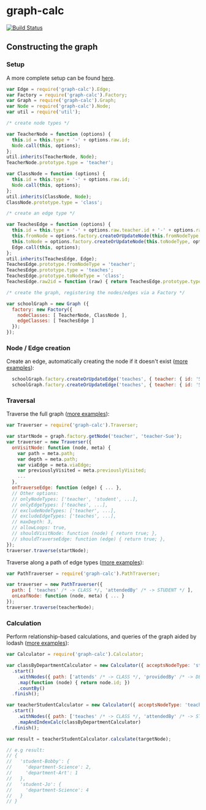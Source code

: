 # graph-calc

[![Build Status](https://travis-ci.org/electronifie/graph-calc.svg?branch=master)](https://travis-ci.org/electronifie/graph-calc)

## Constructing the graph

### Setup

A more complete setup can be found [here](https://github.com/electronifie/graph-calc/blob/13a808c4270b641ee8fb50e5c6e9961b62f5ffbd/test/_SchoolGraph.js#L124-L124).

```javascript
var Edge = require('graph-calc').Edge;
var Factory = require('graph-calc').Factory;
var Graph = require('graph-calc').Graph;
var Node = require('graph-calc').Node;
var util = require('util');

/* create node types */

var TeacherNode = function (options) {
  this.id = this.type + '-' + options.raw.id;
  Node.call(this, options);
};
util.inherits(TeacherNode, Node);
TeacherNode.prototype.type = 'teacher';

var ClassNode = function (options) {
  this.id = this.type + '-' + options.raw.id;
  Node.call(this, options);
};
util.inherits(ClassNode, Node);
ClassNode.prototype.type = 'class';

/* create an edge type */

var TeachesEdge = function (options) {
  this.id = this.type + '-' + options.raw.teacher.id + '-' + options.raw.class.id;
  this.fromNode = options.factory.createOrUpdateNode(this.fromNodeType, options.raw.teacher);
  this.toNode = options.factory.createOrUpdateNode(this.toNodeType, options.raw.class);
  Edge.call(this, options);
};
util.inherits(TeachesEdge, Edge);
TeachesEdge.prototype.fromNodeType = 'teacher';
TeachesEdge.prototype.type = 'teaches';
TeachesEdge.prototype.toNodeType = 'class';
TeachesEdge.raw2id = function (raw) { return TeachesEdge.prototype.type + '-' + raw.teacher.id + '-' + raw.class.id };

/* create the graph, registering the nodes/edges via a Factory */

var schoolGraph = new Graph ({
  factory: new Factory({
    nodeClasses: [ TeacherNode, ClassNode ],
    edgeClasses: [ TeachesEdge ]
  });
});

```

### Node / Edge creation

Create an edge, automatically creating the node if it doesn't exist ([more examples](https://github.com/electronifie/graph-calc/blob/master/test/1_graph.js)):

```javascript
  schoolGraph.factory.createOrUpdateEdge('teaches', { teacher: { id: 'Sue' }, class: { id: 'Chemistry' } });
  schoolGraph.factory.createOrUpdateEdge('teaches', { teacher: { id: 'Sue' }, class: { id: 'Physics' } });
```

### Traversal

Traverse the full graph ([more examples](https://github.com/electronifie/graph-calc/blob/master/test/2_traverser.js)):

```javascript
var Traverser = require('graph-calc').Traverser;

var startNode = graph.factory.getNode('teacher', 'teacher-Sue');
var traverser = new Traverser({
  onVisitNode: function (node, meta) {
    var path = meta.path;
    var depth = meta.path;
    var viaEdge = meta.viaEdge;
    var previouslyVisited = meta.previouslyVisited;
    ...
  },
  onTraverseEdge: function (edge) { ... },
  // Other options:
  // onlyNodeTypes: ['teacher', 'student', ...],
  // onlyEdgeTypes: ['teaches', ...],
  // excludeNodeTypes: ['teacher', ...],
  // excludeEdgeTypes: ['teaches', ...],
  // maxDepth: 3,
  // allowLoops: true,
  // shouldVisitNode: function (node) { return true; },
  // shouldTraverseEdge: function (edge) { return true; },
});
traverser.traverse(startNode);
```

Traverse along a path of edge types ([more examples](https://github.com/electronifie/graph-calc/blob/master/test/3_pathTraverser.js)):

```javascript
var PathTraverser = require('graph-calc').PathTraverser;

var traverser = new PathTraverser({
  path: [ 'teaches' /* -> CLASS */, 'attendedBy' /* -> STUDENT */ ],
  onLeafNode: function (node, meta) { ... }
});
traverser.traverse(teacherNode);
```

### Calculation

Perform relationship-based calculations, and queries of the graph aided by lodash ([more examples](https://github.com/electronifie/graph-calc/blob/master/test/4_calculator.js)):

```javascript
var Calculator = require('graph-calc').Calculator;

var classByDepartmentCalculator = new Calculator({ acceptsNodeType: 'student' })
  .start()
    .withNodes({ path: ['attends' /* -> CLASS */, 'providedBy' /* -> DEPARTMENT */], revisitNodes: true })
    .map(function (node) { return node.id; })
    .countBy()
  .finish();

var teacherStudentCalculator = new Calculator({ acceptsNodeType: 'teacher' })
  .start()
    .withNodes({ path: ['teaches' /* -> CLASS */, 'attendedBy' /* -> STUDENT */], revisitNodes: false })
    .mapAndIndexCalc(classByDepartmentCalculator)
  .finish();

var result = teacherStudentCalculator.calculate(targetNode);

// e.g result:
// {
//   'student-Bobby': {
//     'department-Science': 2,
//     'department-Art': 1
//   },
//   'student-Jo': {
//     'department-Science': 4
//   }
// }
```

